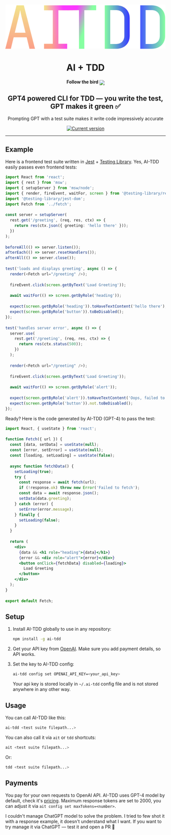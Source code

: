 <div align="center">
  <div>
    <img src=".github/logo-sexy.svg" alt="ai-tdd logo"/>
    <h1 align="center">AI + TDD</h1>
    <h4 align="center">Follow the bird <a href="https://twitter.com/io_Y_oi"><img src="https://img.shields.io/twitter/follow/io_Y_oi?style=flat&label=io_Y_oi&logo=twitter&color=0bf&logoColor=fff" align="center"></a>
    </h4>
  </div>
	<h2>GPT4 powered CLI for TDD — you write the test, GPT makes it green ✅</h2>
	<p>Prompting GPT with a test suite makes it write code impressively accurate</p>
	<a href="https://www.npmjs.com/package/ai-tdd"><img src="https://img.shields.io/npm/v/ai-tdd" alt="Current version"></a>
</div>

---

## Example

Here is a frontend test suite written in [Jest](https://jestjs.io/) + [Testing Library](https://testing-library.com/). Yes, AI-TDD easily passes even frontend tests:

```typescript
import React from 'react';
import { rest } from 'msw';
import { setupServer } from 'msw/node';
import { render, fireEvent, waitFor, screen } from '@testing-library/react';
import '@testing-library/jest-dom';
import Fetch from '../fetch';

const server = setupServer(
  rest.get('/greeting', (req, res, ctx) => {
    return res(ctx.json({ greeting: 'hello there' }));
  })
);

beforeAll(() => server.listen());
afterEach(() => server.resetHandlers());
afterAll(() => server.close());

test('loads and displays greeting', async () => {
  render(<Fetch url="/greeting" />);

  fireEvent.click(screen.getByText('Load Greeting'));

  await waitFor(() => screen.getByRole('heading'));

  expect(screen.getByRole('heading')).toHaveTextContent('hello there');
  expect(screen.getByRole('button')).toBeDisabled();
});

test('handles server error', async () => {
  server.use(
    rest.get('/greeting', (req, res, ctx) => {
      return res(ctx.status(500));
    })
  );

  render(<Fetch url="/greeting" />);

  fireEvent.click(screen.getByText('Load Greeting'));

  await waitFor(() => screen.getByRole('alert'));

  expect(screen.getByRole('alert')).toHaveTextContent('Oops, failed to fetch!');
  expect(screen.getByRole('button')).not.toBeDisabled();
});
```

Ready? Here is the code generated by AI-TDD (GPT-4) to pass the test:

```jsx
import React, { useState } from 'react';

function Fetch({ url }) {
  const [data, setData] = useState(null);
  const [error, setError] = useState(null);
  const [loading, setLoading] = useState(false);

  async function fetchData() {
    setLoading(true);
    try {
      const response = await fetch(url);
      if (!response.ok) throw new Error('Failed to fetch');
      const data = await response.json();
      setData(data.greeting);
    } catch (error) {
      setError(error.message);
    } finally {
      setLoading(false);
    }
  }

  return (
    <div>
      {data && <h1 role="heading">{data}</h1>}
      {error && <div role="alert">{error}</div>}
      <button onClick={fetchData} disabled={loading}>
        Load Greeting
      </button>
    </div>
  );
}

export default Fetch;
```

## Setup

1. Install AI-TDD globally to use in any repository:

   ```sh
   npm install -g ai-tdd
   ```

2. Get your API key from [OpenAI](https://platform.openai.com/account/api-keys). Make sure you add payment details, so API works.

3. Set the key to AI-TDD config:

   ```sh
   ai-tdd config set OPENAI_API_KEY=<your_api_key>
   ```

   Your api key is stored locally in `~/.ai-tdd` config file and is not stored anywhere in any other way.

## Usage

You can call AI-TDD like this:

```sh
ai-tdd <test suite filepath...>
```

You can also call it via `ait` or `tdd` shortcuts:

```sh
ait <test suite filepath...>
```

Or:

```sh
tdd <test suite filepath...>
```

## Payments

You pay for your own requests to OpenAI API. AI-TDD uses GPT-4 model by default, check it's [pricing](https://openai.com/pricing). Maximum response tokens are set to 2000, you can adjust it via `ait config set maxTokens=<number>`.

I couldn't manage ChatGPT model to solve the problem. I tried to few shot it with a response example, it doesn't understand what I want. If you want to try manage it via ChatGPT — test it and open a PR 🚀
